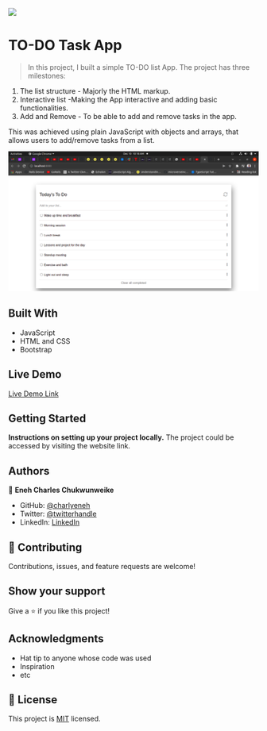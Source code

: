 ![](https://img.shields.io/badge/Microverse-blueviolet)

# TO-DO Task App

> In this project, I built a simple TO-DO list App. The project has three milestones:
1. The list  structure - Majorly the HTML markup.
2. Interactive list -Making the App interactive and adding basic functionalities.
3. Add and Remove - To be able to add and remove tasks in the app.

 This was achieved using plain JavaScript with objects and arrays, that allows users to add/remove tasks from a list.

![screenshot](./src/image.png)
  
## Built With

- JavaScript
- HTML and CSS
- Bootstrap

## Live Demo

[Live Demo Link](https://charlyeneh.github.io/To-Do-Tasks-App/)


## Getting Started

**Instructions on setting up your project locally.**
The project could be accessed by visiting the website link.


## Authors

👤 **Eneh Charles Chukwunweike**

- GitHub: [@charlyeneh](https://github.com/charlyeneh)
- Twitter: [@twitterhandle](https://twitter.com/ProgrammerBaby?s=09)
- LinkedIn: [LinkedIn](https://www.linkedin.com/in/charles-chukwunweike-eneh-5345a2147)


## 🤝 Contributing

Contributions, issues, and feature requests are welcome!

## Show your support

Give a ⭐️ if you like this project!

## Acknowledgments

- Hat tip to anyone whose code was used
- Inspiration
- etc

## 📝 License

This project is [MIT](./MIT.md) licensed.
